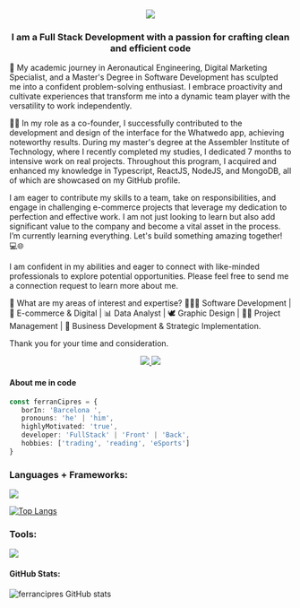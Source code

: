 <h1 align="center">
    <img src="https://readme-typing-svg.herokuapp.com/?font=Righteous&size=35&center=true&vCenter=true&width=500&height=70&duration=4000&lines=Hi+There!+I'm+Ferran+Cipres👋;" />
</h1>

<h3 align="center">I am a Full Stack Development with a passion for crafting clean and efficient code</h3>

🚀 My academic journey in Aeronautical Engineering, Digital Marketing Specialist, and a Master's Degree in Software Development has sculpted me into a confident problem-solving enthusiast. I embrace proactivity and cultivate experiences that transform me into a dynamic team player with the versatility to work independently.

👨‍⚖️ In my role as a co-founder, I successfully contributed to the development and design of the interface for the Whatwedo app, achieving noteworthy results. During my master's degree at the Assembler Institute of Technology, where I recently completed my studies, I dedicated 7 months to intensive work on real projects. Throughout this program, I acquired and enhanced my knowledge in Typescript, ReactJS, NodeJS, and MongoDB, all of which are showcased on my GitHub profile.

I am eager to contribute my skills to a team, take on responsibilities, and engage in challenging e-commerce projects that leverage my dedication to perfection and effective work. I am not just looking to learn but also add significant value to the company and become a vital asset in the process. I’m currently learning everything. Let's build something amazing together! 💻🌐

I am confident in my abilities and eager to connect with like-minded professionals to explore potential opportunities. Please feel free to send me a connection request to learn more about me.

💬 What are my areas of interest and expertise? 👨🏻‍🎤 Software Development | 🚀 E-commerce & Digital | 📊 Data Analyst | 🕊 Graphic Design | 👨‍⚖️ Project Management | 💼 Business Development & Strategic Implementation.

Thank you for your time and consideration.

<div align="center"> 
  <a href="mailto:ferrancipres@gmail.com">
    <img src="https://img.shields.io/badge/Gmail-333333?style=for-the-badge&logo=gmail&logoColor=red" />
  </a>
  <a href="https://linkedin.com/in/ferran-cipres" target="_blank">
    <img src="https://img.shields.io/badge/LinkedIn-0077B5?style=for-the-badge&logo=linkedin&logoColor=white" target="_blank" />
  </a>
</div>

#### About me in code
```typescript
const ferranCipres = {
   borIn: 'Barcelona ',
   pronouns: 'he' | 'him',
   highlyMotivated: 'true',
   developer: 'FullStack' | 'Front' | 'Back',
   hobbies: ['trading', 'reading', 'eSports']
}
```

<h3 align="left">Languages + Frameworks:</h3>
<p align="left"> 
<a href= "httts://skillicons.dev">
	<img src="https://skillicons.dev/icons?i=git,github,html,css,js,typescript,react,redux,styledcomponents,vite,tailwind,bootstrap,express,mongodb,postgres,prisma,vercel,jenkins,vitest" /><br>
</a></p>

[![Top Langs](https://github-readme-stats.vercel.app/api/top-langs/?username=ferrancipres&show_icons=true&bg_color=00000000)](https://github.com/ferrancipres/github-readme-stats)

<h3 align="left">Tools:</h3>
<p align="left"> 
<a href= "httts://skillicons.dev">
	<img src="https://skillicons.dev/icons?i=vscode,replit,stackoverflow,wordpress,figma,ps,xd,canva" /><br>
</a></p>

#### GitHub Stats:
![ferrancipres GitHub stats](https://github-readme-stats.vercel.app/api?username=ferrancipres&show_icons=true&bg_color=00000000)       
